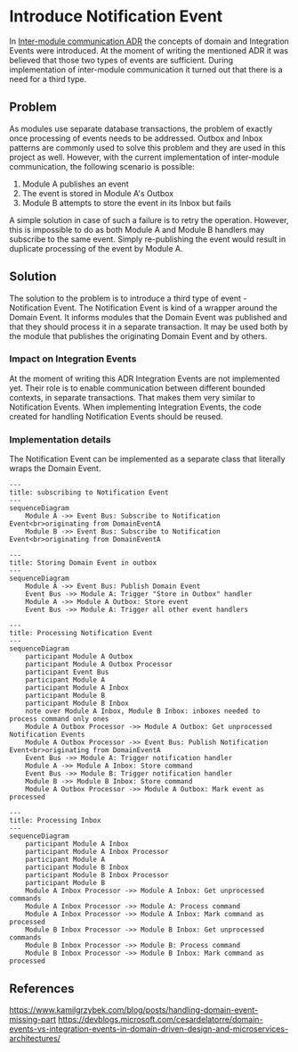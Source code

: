 # Introduce Notification Event

In [Inter-module communication ADR](./07-inter-module-communication.md) the concepts of domain and Integration Events 
were introduced. At the moment of writing the mentioned ADR it was believed that those two types of events are
sufficient. During implementation of inter-module communication it turned out that there is a need for a third type.

## Problem

As modules use separate database transactions, the problem of exactly once processing of events needs to be 
addressed. Outbox and Inbox patterns are commonly used to solve this problem and they are used in this project as 
well. However, with the current implementation of inter-module communication, the following scenario is possible:

1. Module A publishes an event
2. The event is stored in Module A's Outbox
3. Module B attempts to store the event in its Inbox but fails

A simple solution in case of such a failure is to retry the operation. However, this is impossible to do as both 
Module A and Module B handlers may subscribe to the same event. Simply re-publishing the event would result in
duplicate processing of the event by Module A.

## Solution

The solution to the problem is to introduce a third type of event - Notification Event. The Notification Event is
kind of a wrapper around the Domain Event. It informs modules that the Domain Event was published and that
they should process it in a separate transaction. It may be used both by the module that publishes the originating 
Domain Event and by others.

### Impact on Integration Events

At the moment of writing this ADR Integration Events are not implemented yet. Their role is to enable communication 
between different bounded contexts, in separate transactions. That makes them very similar to Notification Events. 
When implementing Integration Events, the code created for handling Notification Events should be reused.

### Implementation details

The Notification Event can be implemented as a separate class that literally wraps the Domain Event.

```mermaid
---
title: subscribing to Notification Event
---
sequenceDiagram
    Module A ->> Event Bus: Subscribe to Notification Event<br>originating from DomainEventA
    Module B ->> Event Bus: Subscribe to Notification Event<br>originating from DomainEventA
```

```mermaid
---
title: Storing Domain Event in outbox
---
sequenceDiagram
    Module A ->> Event Bus: Publish Domain Event
    Event Bus ->> Module A: Trigger "Store in Outbox" handler
    Module A ->> Module A Outbox: Store event
    Event Bus ->> Module A: Trigger all other event handlers
```

```mermaid
---
title: Processing Notification Event
---
sequenceDiagram
    participant Module A Outbox
    participant Module A Outbox Processor
    participant Event Bus
    participant Module A
    participant Module A Inbox
    participant Module B
    participant Module B Inbox
    note over Module A Inbox, Module B Inbox: inboxes needed to process command only ones
    Module A Outbox Processor ->> Module A Outbox: Get unprocessed Notification Events
    Module A Outbox Processor ->> Event Bus: Publish Notification Event<br>originating from DomainEventA
    Event Bus ->> Module A: Trigger notification handler
    Module A ->> Module A Inbox: Store command
    Event Bus ->> Module B: Trigger notification handler
    Module B ->> Module B Inbox: Store command
    Module A Outbox Processor ->> Module A Outbox: Mark event as processed
```

```mermaid
---
title: Processing Inbox
---
sequenceDiagram
    participant Module A Inbox
    participant Module A Inbox Processor
    participant Module A
    participant Module B Inbox
    participant Module B Inbox Processor
    participant Module B
    Module A Inbox Processor ->> Module A Inbox: Get unprocessed commands
    Module A Inbox Processor ->> Module A: Process command
    Module A Inbox Processor ->> Module A Inbox: Mark command as processed
    Module B Inbox Processor ->> Module B Inbox: Get unprocessed commands
    Module B Inbox Processor ->> Module B: Process command
    Module B Inbox Processor ->> Module B Inbox: Mark command as processed
```


## References
https://www.kamilgrzybek.com/blog/posts/handling-domain-event-missing-part
https://devblogs.microsoft.com/cesardelatorre/domain-events-vs-integration-events-in-domain-driven-design-and-microservices-architectures/
